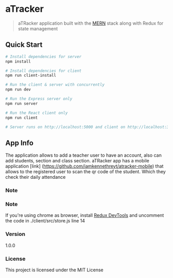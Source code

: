 # aTracker

> aTRacker application built with the [M](https://www.mongodb.com/)[E](https://expressjs.com/)[R](https://reactjs.org/)[N](https://nodejs.org/) stack along with Redux for state management

## Quick Start

```bash
# Install dependencies for server
npm install

# Install dependencies for client
npm run client-install

# Run the client & server with concurrently
npm run dev

# Run the Express server only
npm run server

# Run the React client only
npm run client

# Server runs on http://localhost:5000 and client on http://localhost:3000
```

## App Info

The application allows to add a teacher user to have an account, also can add students, section and class section. aTRacker app has a mobile application [link] (https://github.com/iamkennethreyt/atracker-mobile) that allows to the registered user to scan the qr code of the student. Which they check their daily attendance

### Note

### Note

If you're using chrome as browser, install [ Redux DevTools](https://chrome.google.com/webstore/detail/redux-devtools/lmhkpmbekcpmknklioeibfkpmmfibljd) and uncomment the code in ./client/src/store.js line 14

### Version

1.0.0

### License

This project is licensed under the MIT License
